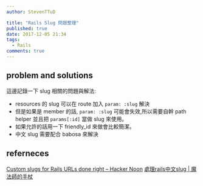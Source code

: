 ```yaml
---
author: StevenTTuD

title: "Rails Slug 問題整理"
published: true
date: 2017-12-05 21:34
tags:
  - Rails
comments: true
---
```


## problem and solutions

這邊記錄一下 slug 相關的問題與解法:

- resources 的 slug 可以在 route 加入 `param: :slug` 解決
- 但是如果是 member 的話, `param: :slug` 可能會失效,所以需要自幹 path helper 並且把 `params[:id]` 當做 slug 來使用。
- 如果允許的話用一下 friendly_id 來做會比較簡潔。
- 中文 slug 需要配合 babosa 來解決


## referneces

[Custom slugs for Rails URLs done right – Hacker Noon](https://hackernoon.com/using-custom-slugs-for-rails-urls-500eb3f58f3c)
[處理rails中文slug | 魔法師的手杖](https://sibevin.github.io/posts/2015-01-13-092638-rails-handle-chinese-slug#bb6d5b76edfeaa54f3f18ad430a53ffb)